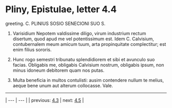 # Pliny, Epistulae, letter 4.4

greeting. C. PLINIUS SOSIO SENECIONI SUO S.



1. Varisidium Nepotem valdissime diligo, virum industrium rectum disertum, quod apud me vel potentissimum est. Idem C. Calvisium, contubernalem meum amicum tuum, arta propinquitate complectitur; est enim filius sororis.



2. Hunc rogo semestri tribunatu splendidiorem et sibi et avunculo suo facias. Obligabis me, obligabis Calvisium nostrum, obligabis ipsum, non minus idoneum debitorem quam nos putas.



3. Multa beneficia in multos contulisti: ausim contendere nullum te melius, aeque bene unum aut alterum collocasse. Vale.



---

| --- | --- |
| previous: [4.3](../4.3/) | next: [4.5](../4.5/) |